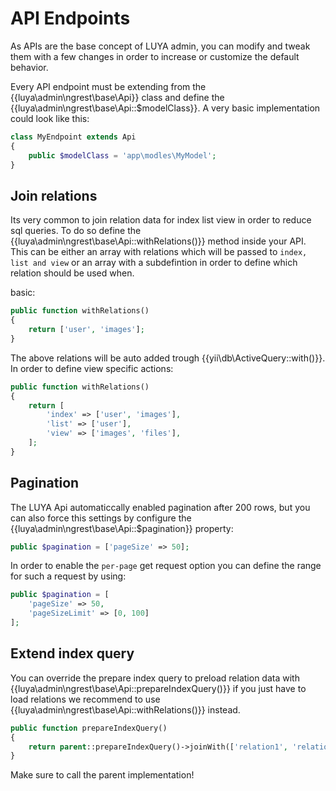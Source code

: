 # API Endpoints

As APIs are the base concept of LUYA admin, you can modify and tweak them with a few changes in order to increase or customize the default behavior.

Every API endpoint must be extending from the {{luya\admin\ngrest\base\Api}} class and define the {{luya\admin\ngrest\base\Api::$modelClass}}. A very basic implementation could look like this:

```php
class MyEndpoint extends Api
{
    public $modelClass = 'app\modles\MyModel';
}
```

## Join relations

Its very common to join relation data for index list view in order to reduce sql queries. To do so define the {{luya\admin\ngrest\base\Api::withRelations()}} method inside your API. This can be either an array with relations which will be passed to `index, list and view` or an array with a subdefintion in order to define which relation should be used when.

basic:

```php
public function withRelations()
{
    return ['user', 'images'];
}
```

The above relations will be auto added trough {{yii\db\ActiveQuery::with()}}. In order to define view specific actions:

```php
public function withRelations()
{
    return [
        'index' => ['user', 'images'],
        'list' => ['user'],
        'view' => ['images', 'files'],
    ];
}
```

## Pagination

The LUYA Api automaticcally enabled pagination after 200 rows, but you can also force this settings by configure the {{luya\admin\ngrest\base\Api::$pagination}} property:

```php
public $pagination = ['pageSize' => 50];
```

In order to enable the `per-page` get request option you can define the range for such a request by using:

```php
public $pagination = [
    'pageSize' => 50,
    'pageSizeLimit' => [0, 100]
];
```

## Extend index query

You can override the prepare index query to preload relation data with {{luya\admin\ngrest\base\Api::prepareIndexQuery()}} if you just have to load relations we recommend to use {{luya\admin\ngrest\base\Api::withRelations()}} instead.

```php
public function prepareIndexQuery()
{
    return parent::prepareIndexQuery()->joinWith(['relation1', 'relation2']);
}
```

Make sure to call the parent implementation!

